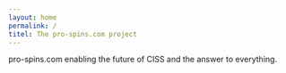 ```yaml
---
layout: home
permalink: /
titel: The pro-spins.com project
---
```


pro-spins.com enabling the future of CISS and the answer to everything.